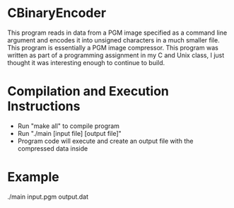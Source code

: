 # CBinaryEncoder
This program reads in data from a PGM image specified as a command line argument and encodes it into unsigned characters in a much smaller file. This program is essentially a PGM image compressor. 
This program was written as part of a programming assignment in my C and Unix class, I just thought it was interesting enough to continue to build. 

# Compilation and Execution Instructions 
* Run "make all" to compile program
* Run "./main [input file] [output file]"
* Program code will execute and create an output file with the compressed data inside 

# Example
./main input.pgm output.dat

